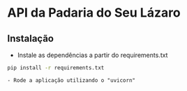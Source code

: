 # API da Padaria do Seu Lázaro

## Instalação

- Instale as dependências a partir do requirements.txt

 ```bash
pip install -r requirements.txt
```
```
- Rode a aplicação utilizando o "uvicorn"
```